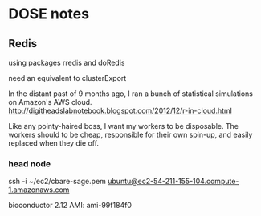 DOSE notes
==========


## Redis
using packages rredis and doRedis


need an equivalent to clusterExport






In the distant past of 9 months ago, I ran a bunch of statistical simulations on Amazon's AWS cloud.
http://digitheadslabnotebook.blogspot.com/2012/12/r-in-cloud.html


Like any pointy-haired boss, I want my workers to be disposable. The workers should to be cheap, responsible for their own spin-up, and easily replaced when they die off.





### head node
ssh -i ~/ec2/cbare-sage.pem ubuntu@ec2-54-211-155-104.compute-1.amazonaws.com

bioconductor 2.12 AMI: ami-99f184f0




